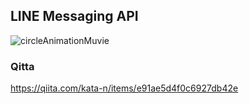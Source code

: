 ## LINE Messaging API



![circleAnimationMuvie](https://user-images.githubusercontent.com/56011845/89466393-bb9aff00-d7ae-11ea-9415-eb7f4a6ecf40.gif)

### Qitta

https://qiita.com/kata-n/items/e91ae5d4f0c6927db42e
